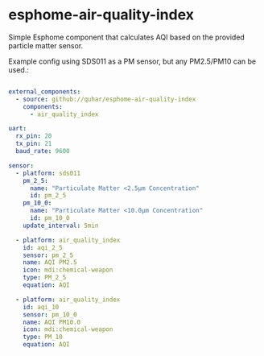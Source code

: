 # esphome-air-quality-index
Simple Esphome component that calculates AQI based on the provided particle matter sensor.


Example config using SDS011 as a PM sensor, but any PM2.5/PM10 can be used.:

```yaml

external_components:
  - source: github://quhar/esphome-air-quality-index
    components:
      - air_quality_index

uart:
  rx_pin: 20
  tx_pin: 21
  baud_rate: 9600

sensor:
  - platform: sds011
    pm_2_5:
      name: "Particulate Matter <2.5µm Concentration"
      id: pm_2_5
    pm_10_0:
      name: "Particulate Matter <10.0µm Concentration"
      id: pm_10_0
    update_interval: 5min

  - platform: air_quality_index
    id: aqi_2_5
    sensor: pm_2_5
    name: AQI PM2.5
    icon: mdi:chemical-weapon
    type: PM_2_5
    equation: AQI

  - platform: air_quality_index
    id: aqi_10
    sensor: pm_10_0
    name: AQI PM10.0
    icon: mdi:chemical-weapon
    type: PM_10
    equation: AQI
```
